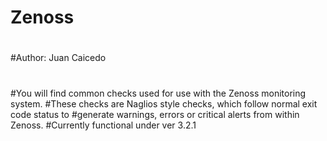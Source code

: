 # Zenoss
#
#Author: Juan Caicedo
#
#You will find common checks used for use with the Zenoss monitoring system.
#These checks are Naglios style checks, which follow normal exit code status to #generate warnings, errors or critical alerts from within Zenoss. 
#Currently functional under ver 3.2.1
#
#
#
#
